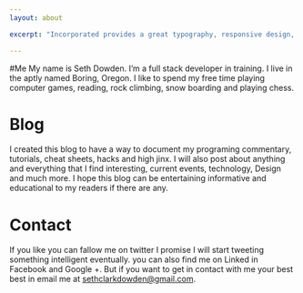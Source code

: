 ```yaml
---
layout: about

excerpt: "Incorporated provides a great typography, responsive design, author details, semantic markup and more."

---
```

#Me
My name is Seth Dowden. I’m a full stack developer in training. I live in the aptly named Boring, Oregon. I like to spend my free time playing computer games, reading, rock climbing, snow boarding and playing chess.
# Blog
I created this blog to have a way to document my programing commentary,  tutorials, cheat sheets, hacks and high jinx. I will also post about anything and everything that I find interesting, current events, technology, Design and much more. I hope this blog can be entertaining informative and educational to my readers if there are any.
# Contact
If you like you can fallow me on twitter I promise I will start tweeting something intelligent eventually. you can also find me on Linked in Facebook and Google +. But if you want to get in contact with me your best best in email me at sethclarkdowden@gmail.com.



